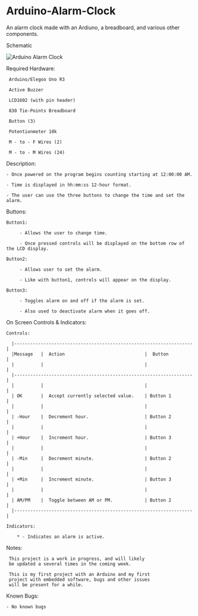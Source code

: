 
# Arduino-Alarm-Clock
An alarm clock made with an Ardiuno, a breadboard, and various other components.


Schematic

![Arduino Alarm Clock](https://user-images.githubusercontent.com/45023561/116891210-0f2e6200-abf4-11eb-8b9f-0b664032c909.png)


Required Hardware:

     Arduino/Elegoo Uno R3
     
     Active Buzzer
     
     LCD1602 (with pin header)
     
     830 Tie-Points Breadboard
     
     Button (3)
     
     Potentionmeter 10k
     
     M - to - F Wires (2)
     
     M - to - M Wires (24) 

Description:

	- Once powered on the program begins counting starting at 12:00:00 AM.

	- Time is displayed in hh:mm:ss 12-hour format.

    - The user can use the three buttons to change the time and set the alarm.

Buttons:

    Button1:
	
         - Allows the user to change time.
         
         - Once pressed controls will be displayed on the bottom row of the LCD display.
         
    Button2:
	
         - Allows user to set the alarm.
         
         - Like with button1, controls will appear on the display.
         
    Button3:
	
         - Toggles alarm on and off if the alarm is set.
         
         - Also used to deactivate alarm when it goes off.

On Screen Controls & Indicators:

	Controls:
	
      |-------------------------------------------------------------------|
      |Message   |  Action                              |  Button         |
      |          |                                      |                 |
      |-------------------------------------------------------------------|
      |          |                                      |                 |
      | OK       |  Accept currently selected value.    | Button 1        |
      |          |                                      |                 |
      | -Hour    |  Decrement hour.                     | Button 2        |
      |          |                                      |                 |
      | +Hour    |  Increment hour.                     | Button 3        |
      |          |                                      |                 |
      | -Min     |  Decrement minute.                   | Button 2        |
      |          |                                      |                 |
      | +Min     |  Increment minute.                   | Button 3        |
      |          |                                      |                 |
      | AM/PM    |  Toggle between AM or PM.            | Button 2        |
      |-------------------------------------------------------------------|
		
	Indicators:
	
		* - Indicates an alarm is active.

Notes:

     This project is a work in progress, and will likely
     be updated a several times in the coming week.

     This is my first project with an Arduino and my first
     project with embedded software, bugs and other issues
     will be present for a while.

Known Bugs:

    - No known bugs
   
